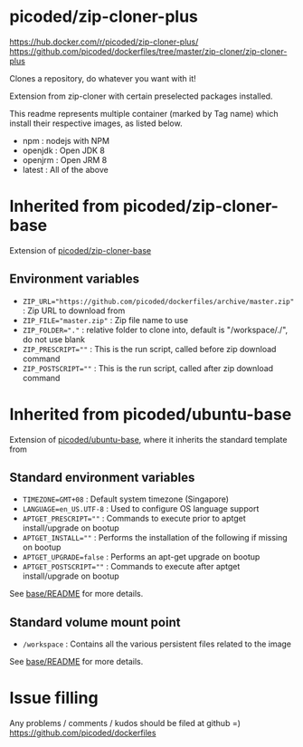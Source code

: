 # picoded/zip-cloner-plus

https://hub.docker.com/r/picoded/zip-cloner-plus/
https://github.com/picoded/dockerfiles/tree/master/zip-cloner/zip-cloner-plus

Clones a repository, do whatever you want with it!

Extension from zip-cloner with certain preselected packages installed.

This readme represents multiple container (marked by Tag name) which install their respective images, as listed below.

+ npm : nodejs with NPM
+ openjdk : Open JDK 8
+ openjrm : Open JRM 8
+ latest : All of the above

# Inherited from picoded/zip-cloner-base

Extension of [picoded/zip-cloner-base](https://hub.docker.com/r/picoded/zip-cloner-base/)

## Environment variables

+ `ZIP_URL="https://github.com/picoded/dockerfiles/archive/master.zip"` : Zip URL to download from
+ `ZIP_FILE="master.zip"` : Zip file name to use
+ `ZIP_FOLDER="."` : relative folder to clone into, default is "/workspace/./", do not use blank
+ `ZIP_PRESCRIPT=""` : This is the run script, called before zip download command
+ `ZIP_POSTSCRIPT=""` : This is the run script, called after zip download command

# Inherited from picoded/ubuntu-base

Extension of [picoded/ubuntu-base](https://hub.docker.com/r/picoded/ubuntu-base/), 
where it inherits the standard template from

## Standard environment variables

+ `TIMEZONE=GMT+08` : Default system timezone (Singapore)
+ `LANGUAGE=en_US.UTF-8` : Used to configure OS language support
+ `APTGET_PRESCRIPT=""` : Commands to execute prior to aptget install/upgrade on bootup
+ `APTGET_INSTALL=""` : Performs the installation of the following if missing on bootup
+ `APTGET_UPGRADE=false` : Performs an apt-get upgrade on bootup
+ `APTGET_POSTSCRIPT=""` : Commands to execute after aptget install/upgrade on bootup

See [base/README](https://github.com/picoded/dockerfiles/tree/master/base) for more details.

## Standard volume mount point

+ `/workspace` : Contains all the various persistent files related to the image

See [base/README](https://github.com/picoded/dockerfiles/tree/master/base) for more details.

# Issue filling

Any problems / comments / kudos should be filed at github =)
https://github.com/picoded/dockerfiles
